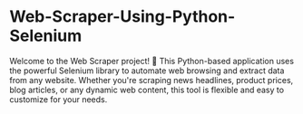 # Web-Scraper-Using-Python-Selenium
Welcome to the Web Scraper project! 🚀 This Python-based application uses the powerful Selenium library to automate web browsing and extract data from any website. Whether you're scraping news headlines, product prices, blog articles, or any dynamic web content, this tool is flexible and easy to customize for your needs.
